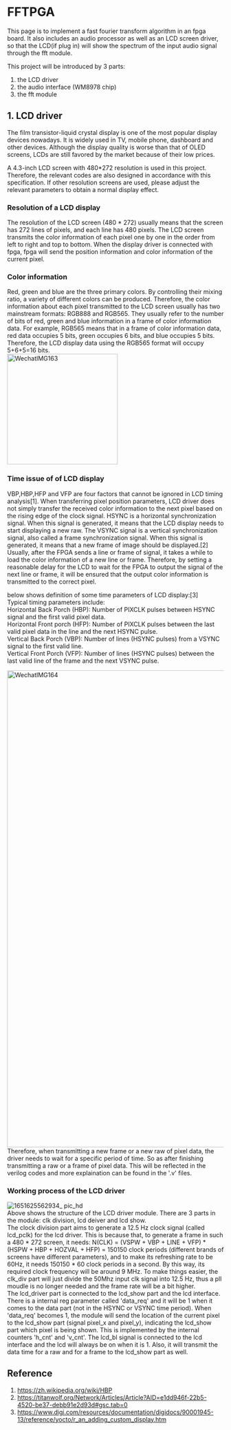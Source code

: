 # FFTPGA

This page is to implement a fast fourier transform algorithm in an fpga board. It also includes an audio processor as well as an LCD screen driver, so that the LCD(if plug in) will show the spectrum of the input audio signal through the fft module.

This project will be introduced by 3 parts: 

1. the LCD driver
2. the audio interface (WM8978 chip)
3. the fft module

## 1. LCD driver

The film transistor-liquid crystal display is one of the most popular display devices nowadays. It is widely used in TV, mobile phone, dashboard and other devices. Although the display quality is worse than that of OLED screens, LCDs are still favored by the market because of their low prices.

A 4.3-inch LCD screen with 480*272 resolution is used in this project. Therefore, the relevant codes are also designed in accordance with this specification. If other resolution screens are used, please adjust the relevant parameters to obtain a normal display effect.

### Resolution of a LCD display

The resolution of the LCD screen (480 * 272) usually means that the screen has 272 lines of pixels, and each line has 480 pixels. The LCD screen transmits the color information of each pixel one by one in the order from left to right and top to bottom. When the display driver is connected with fpga, fpga will send the position information and color information of the current pixel.

### Color information

Red, green and blue are the three primary colors. By controlling their mixing ratio, a variety of different colors can be produced. Therefore, the color information about each pixel transmitted to the LCD screen usually has two mainstream formats: RGB888 and RGB565. They usually refer to the number of bits of red, green and blue information in a frame of color information data. For example, RGB565 means that in a frame of color information data, red data occupies 5 bits, green occupies 6 bits, and blue occupies 5 bits. Therefore, the LCD display data using the RGB565 format will occupy 5+6+5=16 bits.  
<img width="257" alt="WechatIMG163" src="https://user-images.githubusercontent.com/73535458/124561249-43cace00-de70-11eb-8d0b-85b14356727e.png">

### Time issue of of LCD display

VBP,HBP,HFP and VFP are four factors that cannot be ignored in LCD timing analysis[1]. When transferring pixel position parameters, LCD driver does not simply transfer the received color information to the next pixel based on the rising edge of the clock signal. HSYNC is a horizontal synchronization signal. When this signal is generated, it means that the LCD display needs to start displaying a new raw. The VSYNC signal is a vertical synchronization signal, also called a frame synchronization signal. When this signal is generated, it means that a new frame of image should be displayed.[2] Usually, after the FPGA sends a line or frame of signal, it takes a while to load the color information of a new line or frame. Therefore, by setting a reasonable delay for the LCD to wait for the FPGA to output the signal of the next line or frame, it will be ensured that the output color information is transmitted to the correct pixel.  

below shows definition of some time parameters of LCD display:[3]  
Typical timing parameters include:  
Horizontal Back Porch (HBP): Number of PIXCLK pulses between HSYNC signal and the first valid pixel data.  
Horizontal Front porch (HFP): Number of PIXCLK pulses between the last valid pixel data in the line and the next HSYNC pulse.  
Vertical Back Porch (VBP): Number of lines (HSYNC pulses) from a VSYNC signal to the first valid line.  
Vertical Front Porch (VFP): Number of lines (HSYNC pulses) between the last valid line of the frame and the next VSYNC pulse.  

<img width="1109" alt="WechatIMG164" src="https://user-images.githubusercontent.com/73535458/124565445-a02fec80-de74-11eb-9aa1-72d2f4dd00a0.png">
Therefore, when transmitting a new frame or a new raw of pixel data, the driver needs to wait for a specific period of time. So as after finishing transmitting a raw or a frame of pixel data. This will be reflected in the verilog codes and more explaination can be found in the '.v' files.

### Working process of the LCD driver

![1651625562934_ pic_hd](https://user-images.githubusercontent.com/73535458/124575251-d02fbd80-de7d-11eb-9035-b70a20f720f4.jpg)  
Above shows the structure of the LCD driver module. There are 3 parts in the module: clk division, lcd deiver and lcd show.  
The clock division part aims to generate a 12.5 Hz clock signal (called lcd_pclk) for the lcd driver. This is because that, to generate a frame in such a 480 * 272 screen, it needs:   N(CLK) = (VSPW + VBP + LINE + VFP) * (HSPW + HBP + HOZVAL + HFP) = 150150 clock periods (different brands of screens have different parameters), and to make its refreshing rate to be 60Hz, it needs 150150 * 60 clock periods in a second. By this way, its required clock frequency will be around 9 MHz. To make things easier, the clk_div part will just divide the 50Mhz input clk signal into 12.5 Hz, thus a pll moudle is no longer needed and the frame rate will be a bit higher.  
The lcd_driver part is connected to the lcd_show part and the lcd interface. There is a internal reg parameter called 'data_req' and it will be 1 when it comes to the data part (not in the HSYNC or VSYNC time period). When 'data_req' becomes 1, the module will send the location of the current pixel to the lcd_show part (signal pixel_x and pixel_y), indicating the lcd_show part which pixel is being shown. This is implemented by the internal counters 'h_cnt' and 'v_cnt'. The lcd_bl signal is connected to the lcd interface and the lcd will always be on when it is 1. Also, it will transmit the data time for a raw and for a frame to the lcd_show part as well. 



## Reference

1. https://zh.wikipedia.org/wiki/HBP
2. https://titanwolf.org/Network/Articles/Article?AID=e1dd946f-22b5-4520-be37-debb91e2d93d#gsc.tab=0
3. https://www.digi.com/resources/documentation/digidocs/90001945-13/reference/yocto/r_an_adding_custom_display.htm
